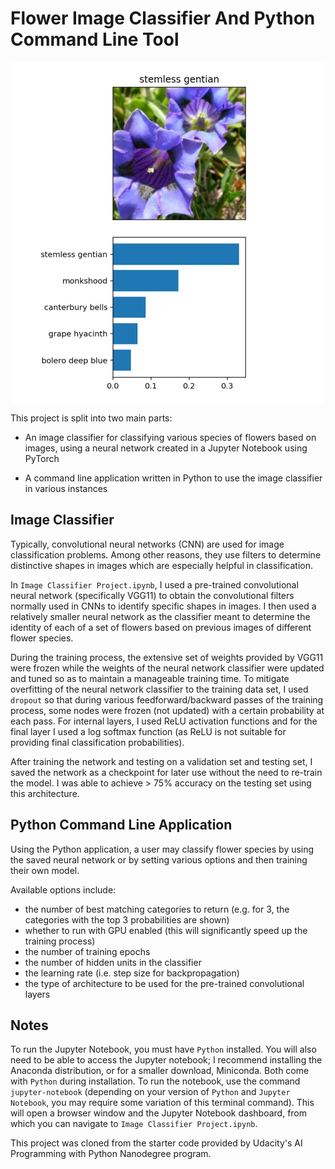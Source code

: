 # Flower Image Classifier And Python Command Line Tool

<div style="display: flex; width: 100%; justify-content: center; margin-top: 10px; margin-bottom: 10px;">
    <img src="/assets/Classification_Example.png" alt="Sample classification results for an image" width="500">
</div>

This project is split into two main parts:

- An image classifier for classifying various species of flowers based on images, using a neural network created in a Jupyter Notebook using PyTorch

- A command line application written in Python to use the image classifier in various instances

## Image Classifier

Typically, convolutional neural networks (CNN) are used for image classification problems. Among other reasons, they use filters to determine distinctive shapes in images which are especially helpful in classification.

In `Image Classifier Project.ipynb`, I used a pre-trained convolutional neural network (specifically VGG11) to obtain the convolutional filters normally used in CNNs to identify specific shapes in images. I then used a relatively smaller neural network as the classifier meant to determine the identity of each of a set of flowers based on previous images of different flower species.

During the training process, the extensive set of weights provided by VGG11 were frozen while the weights of the neural network classifier were updated and tuned so as to maintain a manageable training time. To mitigate overfitting of the neural network classifier to the training data set, I used `dropout` so that during various feedforward/backward passes of the training process, some nodes were frozen (not updated) with a certain probability at each pass. For internal layers, I used ReLU activation functions and for the final layer I used a log softmax function (as ReLU is not suitable for providing final classification probabilities).

After training the network and testing on a validation set and testing set, I saved the network as a checkpoint for later use without the need to re-train the model. I was able to achieve > 75% accuracy on the testing set using this architecture.

## Python Command Line Application

Using the Python application, a user may classify flower species by using the saved neural network or by setting various options and then training their own model.

Available options include:
* the number of best matching categories to return (e.g. for 3, the categories with the top 3 probabilities are shown)
* whether to run with GPU enabled (this will significantly speed up the training process)
* the number of training epochs
* the number of hidden units in the classifier
* the learning rate (i.e. step size for backpropagation)
* the type of architecture to be used for the pre-trained convolutional layers

## Notes

To run the Jupyter Notebook, you must have `Python` installed. You will also need to be able to access the Jupyter notebook; I recommend installing the Anaconda distribution, or for a smaller download, Miniconda. Both come with `Python` during installation. To run the notebook, use the command `jupyter-notebook` (depending on your version of `Python` and `Jupyter Notebook`, you may require some variation of this terminal command). This will open a browser window and the Jupyter Notebook dashboard, from which you can navigate to `Image Classifier Project.ipynb`.

This project was cloned from the starter code provided by Udacity's AI Programming with Python Nanodegree program.
